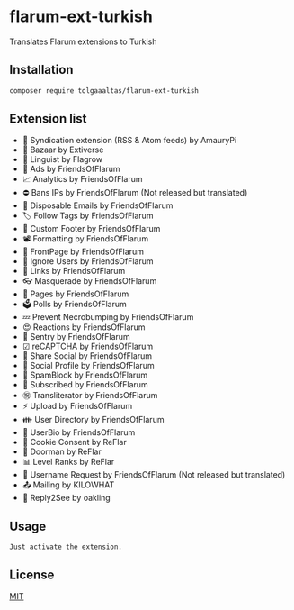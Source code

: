 # flarum-ext-turkish

Translates Flarum extensions to Turkish

## Installation

```bash
composer require tolgaaaltas/flarum-ext-turkish
```

## Extension list

- 🌊 Syndication extension (RSS & Atom feeds) by AmauryPi
- 🛒 Bazaar by Extiverse
- 👅 Linguist by Flagrow
- 🤑 Ads by FriendsOfFlarum
- 📈 Analytics by FriendsOfFlarum
- ⛔ Bans IPs by FriendsOfFlarum (Not released but translated)
- 📧 Disposable Emails by FriendsOfFlarum
- 🏷 Follow Tags by FriendsOfFlarum
- 📝 Custom Footer by FriendsOfFlarum
- 📽 Formatting by FriendsOfFlarum
- 📑 FrontPage by FriendsOfFlarum
- 🤬 Ignore Users by FriendsOfFlarum
- 🔗 Links by FriendsOfFlarum
- 👓 Masquerade by FriendsOfFlarum
- 📃 Pages by FriendsOfFlarum
- 🗳 Polls by FriendsOfFlarum
- 💤 Prevent Necrobumping by FriendsOfFlarum
- 😍 Reactions by FriendsOfFlarum
- 🗿 Sentry by FriendsOfFlarum
- ☑ reCAPTCHA by FriendsOfFlarum
- 💌 Share Social by FriendsOfFlarum
- 🤳 Social Profile by FriendsOfFlarum
- 🚷 SpamBlock by FriendsOfFlarum
- 🏃 Subscribed by FriendsOfFlarum
- ㊗️ Transliterator by FriendsOfFlarum
- ⚡ Upload by FriendsOfFlarum
- 👪 User Directory by FriendsOfFlarum
- 📖 UserBio by FriendsOfFlarum
- 🍪 Cookie Consent by ReFlar
- 🚪 Doorman by ReFlar
- 📊 Level Ranks by ReFlar
- 🎃 Username Request by FriendsOfFlarum (Not released but translated)
- 📤 Mailing by KILOWHAT
- 👀 Reply2See by oakling

## Usage

```
Just activate the extension.
```

## License
[MIT](https://choosealicense.com/licenses/mit/)
